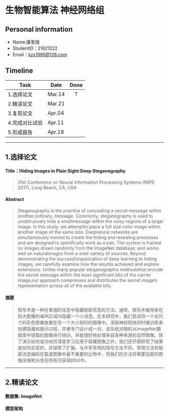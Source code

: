 # 生物智能算法 神经网络组

## Personal information
- Name:康至煊
- StudentID：21821222
- Email：kzx1995@126.com

## Timeline
  Task | Date | Done
  ------- | ------- | :-------:
  1.选择论文 | Mar.14 |   T
  2.精读论文 | Mar.21 | 
  3.复现论文 | Apr.04 |
  4.完成对比试验 | Apr.11 | 
  5.形成报告 | Apr.18 |
*****
## 1.选择论文
#### Title：Hiding Images in Plain Sight:Deep Steganography
> 31st Conference on Neural Information Processing Systems (NIPS 2017), Long Beach, CA, USA
#### Abstract
> Steganography is the practice of concealing a secret message within another,ordinary, message. Commonly, steganography is used to unobtrusively hide a smallmessage within the noisy regions of a larger image. In this study, we attemptto place a full size color image within another image of the same size. Deepneural networks are simultaneously trained to create the hiding and revealing processes and are designed to specifically work as a pair. The system is trained on images drawn randomly from the ImageNet database, and works well on naturalimages from a wide variety of sources. Beyond demonstrating the successfulapplication of deep learning to hiding images, we carefully examine how the resultis achieved and explore extensions. Unlike many popular steganographic methodsthat encode the secret message within the least significant bits of the carrier image,our approach compresses and distributes the secret image’s representation across all of the available bits.
#### 摘要
> 隐写术是一种在普通的信息中隐藏秘密信息的方法。通常，隐写术被用来在较大图像的噪声区域内隐藏一个小消息。在本研究中，我们尝试将一个全尺寸的彩色图像放置在另一个大小相同的图像中。深层神经网络同时被训练来创建隐藏和揭示过程，并被专门设计成一对。该系统对随机从ImageNet数据库中提取的图像进行培训，并能很好地处理来自各种来源的自然图像。除了演示如何成功地将深度学习应用于隐藏图像之外，我们还仔细研究了结果是如何实现的，并探索了扩展。与许多常用的隐写方法不同，常用方法将秘密消息编码在载波图像中最不重要的比特中，而我们的方法将需要加密的图像压缩和分发在所有可获得的bit中。
*****
## 2.精读论文
#### 数据集: ImageNet
#### 模型架构



